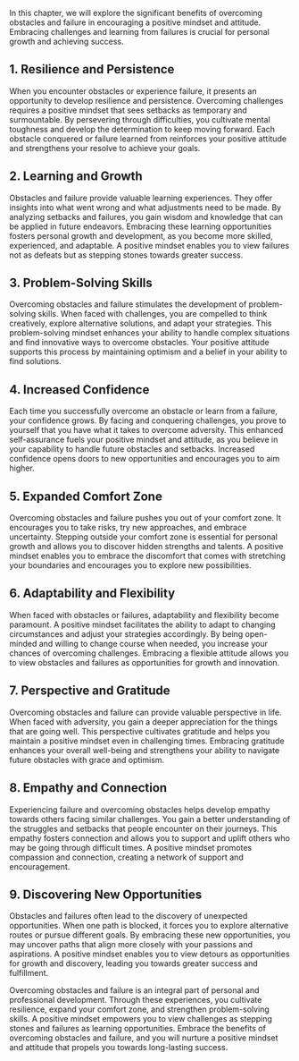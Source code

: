
In this chapter, we will explore the significant benefits of overcoming obstacles and failure in encouraging a positive mindset and attitude. Embracing challenges and learning from failures is crucial for personal growth and achieving success.

## 1\. Resilience and Persistence

When you encounter obstacles or experience failure, it presents an opportunity to develop resilience and persistence. Overcoming challenges requires a positive mindset that sees setbacks as temporary and surmountable. By persevering through difficulties, you cultivate mental toughness and develop the determination to keep moving forward. Each obstacle conquered or failure learned from reinforces your positive attitude and strengthens your resolve to achieve your goals.

## 2\. Learning and Growth

Obstacles and failure provide valuable learning experiences. They offer insights into what went wrong and what adjustments need to be made. By analyzing setbacks and failures, you gain wisdom and knowledge that can be applied in future endeavors. Embracing these learning opportunities fosters personal growth and development, as you become more skilled, experienced, and adaptable. A positive mindset enables you to view failures not as defeats but as stepping stones towards greater success.

## 3\. Problem-Solving Skills

Overcoming obstacles and failure stimulates the development of problem-solving skills. When faced with challenges, you are compelled to think creatively, explore alternative solutions, and adapt your strategies. This problem-solving mindset enhances your ability to handle complex situations and find innovative ways to overcome obstacles. Your positive attitude supports this process by maintaining optimism and a belief in your ability to find solutions.

## 4\. Increased Confidence

Each time you successfully overcome an obstacle or learn from a failure, your confidence grows. By facing and conquering challenges, you prove to yourself that you have what it takes to overcome adversity. This enhanced self-assurance fuels your positive mindset and attitude, as you believe in your capability to handle future obstacles and setbacks. Increased confidence opens doors to new opportunities and encourages you to aim higher.

## 5\. Expanded Comfort Zone

Overcoming obstacles and failure pushes you out of your comfort zone. It encourages you to take risks, try new approaches, and embrace uncertainty. Stepping outside your comfort zone is essential for personal growth and allows you to discover hidden strengths and talents. A positive mindset enables you to embrace the discomfort that comes with stretching your boundaries and encourages you to explore new possibilities.

## 6\. Adaptability and Flexibility

When faced with obstacles or failures, adaptability and flexibility become paramount. A positive mindset facilitates the ability to adapt to changing circumstances and adjust your strategies accordingly. By being open-minded and willing to change course when needed, you increase your chances of overcoming challenges. Embracing a flexible attitude allows you to view obstacles and failures as opportunities for growth and innovation.

## 7\. Perspective and Gratitude

Overcoming obstacles and failure can provide valuable perspective in life. When faced with adversity, you gain a deeper appreciation for the things that are going well. This perspective cultivates gratitude and helps you maintain a positive mindset even in challenging times. Embracing gratitude enhances your overall well-being and strengthens your ability to navigate future obstacles with grace and optimism.

## 8\. Empathy and Connection

Experiencing failure and overcoming obstacles helps develop empathy towards others facing similar challenges. You gain a better understanding of the struggles and setbacks that people encounter on their journeys. This empathy fosters connection and allows you to support and uplift others who may be going through difficult times. A positive mindset promotes compassion and connection, creating a network of support and encouragement.

## 9\. Discovering New Opportunities

Obstacles and failures often lead to the discovery of unexpected opportunities. When one path is blocked, it forces you to explore alternative routes or pursue different goals. By embracing these new opportunities, you may uncover paths that align more closely with your passions and aspirations. A positive mindset enables you to view detours as opportunities for growth and discovery, leading you towards greater success and fulfillment.

Overcoming obstacles and failure is an integral part of personal and professional development. Through these experiences, you cultivate resilience, expand your comfort zone, and strengthen problem-solving skills. A positive mindset empowers you to view challenges as stepping stones and failures as learning opportunities. Embrace the benefits of overcoming obstacles and failure, and you will nurture a positive mindset and attitude that propels you towards long-lasting success.
